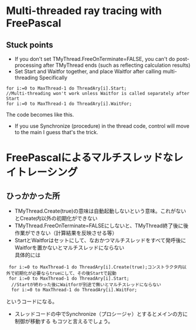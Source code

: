 # Multi-threaded ray tracing with FreePascal
## Stuck points
* If you don't set TMyThread.FreeOnTerminate=FALSE, you can't do post-processing after TMyThread ends (such as reflecting calculation results)
* Set Start and Waitfor together, and place Waitfor after calling multi-threading
Specifically
```
for i:=0 to MaxThread-1 do ThreadAry[i].Start;
//Multi-threading won't work unless Waitfor is called separately after Start
for i:=0 to MaxThread-1 do ThreadAry[i].WaitFor;
```
The code becomes like this.
* If you use Synchronize (procedure) in the thread code, control will move to the main
I guess that's the trick.

# FreePascalによるマルチスレッドなレイトレーシング
## ひっかかった所
* TMyThread.Create(true)の意味は自動起動しないという意味。これがないとCreate内以外の初期化ができない  
* TMyThread.FreeOnTerminate=FALSEにしないと、TMyThread終了後に後作業ができない（計算結果を反映させる等）  
* StartとWaitforはセットにして、なおかつマルチスレッドをすべて発呼後にWaitforを置かないとマルチスレッドにならない  
具体的には  
```
 for i:=0 to MaxThread-1 do ThreadAry[i].Create(true);コンストラクタ内以外で初期化が必要ならtrueにして、その後Startで起動
 for i:=0 to MaxThread-1 do ThreadAry[i].Start;
  //Startが終わった後にWaitforが別途で無いとマルチスレッドにならない
  for i:=0 to MaxThread-1 do ThreadAry[i].WaitFor;   
 ```
 というコードになる。
 * スレッドコードの中でSynchronize（プロシージャ）とするとメインの方に制御が移動する
もコツと言えるでしょう。
